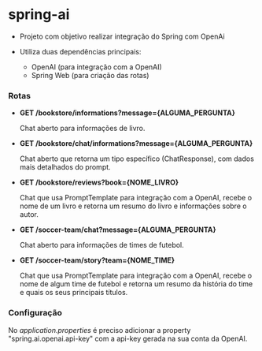 # spring-ai

- Projeto com objetivo realizar integração do Spring com OpenAi
- Utiliza duas dependências principais:

  - OpenAI (para integração com a OpenAI)
  - Spring Web (para criação das rotas)

### Rotas

- **GET /bookstore/informations?message={ALGUMA_PERGUNTA}**

    Chat aberto para informações de livro.


- **GET /bookstore/chat/informations?message={ALGUMA_PERGUNTA}**

    Chat aberto que retorna um tipo específico (ChatResponse), com dados mais detalhados do prompt.


- **GET /bookstore/reviews?book={NOME_LIVRO}**

    Chat que usa PromptTemplate para integração com a OpenAI, recebe o nome de um livro e retorna um resumo do livro e 
    informações sobre o autor.


- **GET /soccer-team/chat?message={ALGUMA_PERGUNTA}**

    Chat aberto para informações de times de futebol.


- **GET /soccer-team/story?team={NOME_TIME}**

    Chat que usa PromptTemplate para integração com a OpenAI, recebe o nome de algum time de futebol e retorna um resumo 
    da história do time e quais os seus principais títulos.

### Configuração

No _application.properties_ é preciso adicionar a property "spring.ai.openai.api-key" com a api-key 
gerada na sua conta da OpenAI. 
    
    


